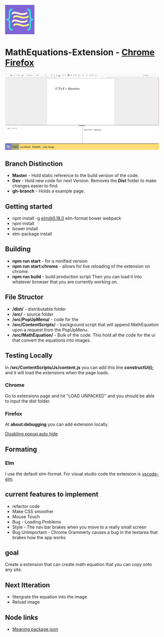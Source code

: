 ![logo for MathEquation Extension](https://github.com/brendena/MathEquations-Extension/blob/master/Img/96x96.png?raw=true)
# MathEquations-Extension - [Chrome](https://chrome.google.com/webstore/detail/math-equations/fkioioejambaepmmpepneigdadjpfamh?hl=en) [Firefox](https://addons.mozilla.org/en-US/firefox/addon/math-equations-anywhere)



![example](https://github.com/brendena/MathEquations-Extension/blob/master/Img/readmeExample.png?raw=true)

## Branch Distinction
* **Master** - Hold static reference to the build version of the code.
* **Dev** - Hold new code for next Version.  Removes the **Dist** folder to make changes easier to find.
* **gh-branch** - Holds a example page.


## Getting started
* npm install -g elm@0.18.0 elm-format bower webpack 
* npm install
* bower install
* elm-package install


## Building
* **npm run start** - for a minified version
* **npm run start:chrome** - allows for live reloading of the extension on chrome.
* **npm run build** - build production script
Then you can load it into whatever browser that you are currently working on.

## File Structor
* **/dist/** - distributable folder 
* **/src/** - source folder
* **/src/PopUpMenu/** - code for the
* **/src/ContentScripts/** - background script that will append MathEquation upon a request from the PopUpMenu.
* **/src/MathEquation/** - Bulk of the code.  This hold all the code for the ui that convert the equations into images.

## Testing Locally
In **/src/ContentScripts/Js/content.js** you can add this line **constructUi();** and it will load the extensions when the page loads. 

### Chrome
Go to extensions page and hit "LOAD UNPACKED" and you should be able to input the dist folder.  

### Firefox
At **about:debugging** you can add extension locally.

[Disabling popup auto hide](https://developer.mozilla.org/en-US/Add-ons/WebExtensions/Debugging#Debugging_popups)

## Formating
### Elm
I use the default elm-format.  For visual studio code the extension is [vscode-elm](https://github.com/Krzysztof-Cieslak/vscode-elm).  


## current features to implement 
* refactor code
* Make CSS smoother
* Mouse Touch
* Bug - Loading Problems
* Style - The nav bar brakes when you move to a really small screen
* Bug UnImportant - Chrome Grammerly causes a bug in the textarea that brakes how the app works

## goal
Create a extension that can create math equation that you can copy onto any site.

## Next Itteration
* Ittergrate the equation into the image
* Reload image

## Node links
* [Meaning package.json](https://stackoverflow.com/questions/22343224/whats-the-difference-between-tilde-and-caret-in-package-json)